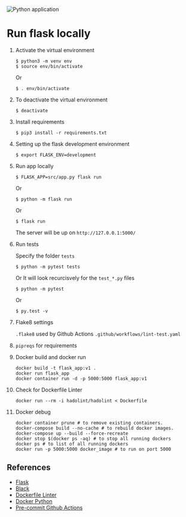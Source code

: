 ![Python application](https://github.com/naeem-bebit/data-project/workflows/Python%20application/badge.svg)

# Run flask locally

1. Activate the virtual environment

   ```console
   $ python3 -m venv env
   $ source env/bin/activate
   ```

   Or

   ```console
   $ . env/bin/activate
   ```

1. To deactivate the virtual environment

   ```console
   $ deactivate
   ```

1. Install requirements

   ```console
   $ pip3 install -r requirements.txt
   ```

1. Setting up the flask development environment

   ```console
   $ export FLASK_ENV=development
   ```

1. Run app locally

   ```console
   $ FLASK_APP=src/app.py flask run
   ```

   Or

   ```console
   $ python -m flask run
   ```

   Or

   ```console
   $ flask run
   ```

   The server will be up on `http://127.0.0.1:5000/`

1. Run tests

   Specify the folder `tests`

   ```console
   $ python -m pytest tests
   ```

   Or
   It will look recurcisvely for the `test_*.py` files

   ```console
   $ python -m pytest
   ```

   Or

   ```console
   $ py.test -v
   ```

1. Flake8 settings

   `.flake8` used by Github Actions `.github/workflows/lint-test.yaml`

1. `pipreqs` for requirements

1. Docker build and docker run

   ```console
   docker build -t flask_app:v1 .
   docker run flask_app
   docker container run -d -p 5000:5000 flask_app:v1
   ```

1. Check for Dockerfile Linter

   ```console
   docker run --rm -i hadolint/hadolint < Dockerfile
   ```

1. Docker debug
   ```console
   docker container prune # to remove existing containers.
   docker-compose build --no-cache # to rebuild docker images.
   docker-compose up --build --force-recreate
   docker stop $(docker ps -aq) # to stop all running dockers
   docker ps # to list of all running dockers
   docker run -p 5000:5000 docker_image # to run on port 5000
   ```

## References

- [Flask](https://github.com/pallets/flask)
- [Black](https://github.com/psf/black)
- [Dockerfile Linter](https://github.com/hadolint/hadolint)
- [Docker Python](https://www.docker.com/blog/tag/python-env-series/)
- [Pre-commit Github Actions](https://github.com/pre-commit/action)
